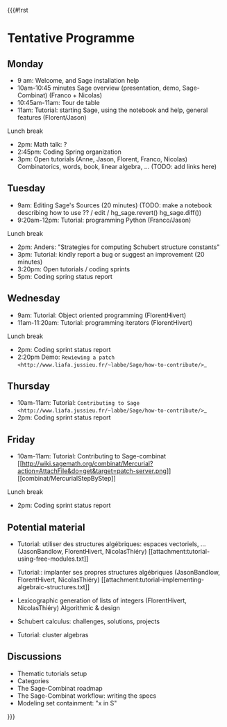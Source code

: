 {{{#!rst

Tentative Programme
===================

Monday
------

* 9 am: Welcome, and Sage installation help
* 10am-10:45 minutes Sage overview (presentation, demo, Sage-Combinat) (Franco + Nicolas)
* 10:45am-11am: Tour de table
* 11am: Tutorial: starting Sage, using the notebook and help, general features (Florent/Jason)

Lunch break

* 2pm: Math talk: ?
* 2:45pm: Coding Spring organization
* 3pm: Open tutorials (Anne, Jason, Florent, Franco, Nicolas)
  Combinatorics, words, book, linear algebra, ...
  (TODO: add links here)

Tuesday
-------

* 9am: Editing Sage's Sources (20 minutes)
  (TODO: make a notebook describing how to use ?? / edit / hg_sage.revert() hg_sage.diff())
* 9:20am-12pm: Tutorial: programming Python (Franco/Jason)

Lunch break

* 2pm: Anders: "Strategies for computing Schubert structure constants"
* 3pm: Tutorial: kindly report a bug or suggest an improvement (20 minutes)
* 3:20pm: Open tutorials / coding sprints
* 5pm: Coding spring status report


Wednesday
---------

* 9am: Tutorial: Object oriented programming (FlorentHivert)
* 11am-11:20am: Tutorial: programming iterators (FlorentHivert)

Lunch break

* 2pm: Coding sprint status report
* 2:20pm Demo: `Rewiewing a patch <http://www.liafa.jussieu.fr/~labbe/Sage/how-to-contribute/>`_

Thursday
--------

* 10am-11am: Tutorial: `Contributing to Sage <http://www.liafa.jussieu.fr/~labbe/Sage/how-to-contribute/>`_
* 2pm: Coding sprint status report

Friday
------

* 10am-11am: Tutorial: Contributing to Sage-combinat
  [[http://wiki.sagemath.org/combinat/Mercurial?action=AttachFile&do=get&target=patch-server.png]]
  [[combinat/MercurialStepByStep]]

Lunch break

* 2pm: Coding sprint status report

Potential material
------------------

* Tutorial: utiliser des structures algébriques: espaces vectoriels, ... (JasonBandlow, FlorentHivert, NicolasThiéry)
  [[attachment:tutorial-using-free-modules.txt]]

* Tutorial:: implanter ses propres structures algébriques (JasonBandlow, FlorentHivert, NicolasThiéry)
  [[attachment:tutorial-implementing-algebraic-structures.txt]]

* Lexicographic generation of lists of integers (FlorentHivert, NicolasThiéry)
  Algorithmic & design

* Schubert calculus: challenges, solutions, projects

* Tutorial: cluster algebras

Discussions
-----------

* Thematic tutorials setup
* Categories
* The Sage-Combinat roadmap
* The Sage-Combinat workflow: writing the specs
* Modeling set containment: "x in S"


}}}
